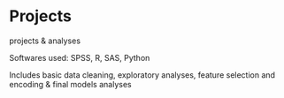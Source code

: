 # Projects
projects & analyses

Softwares used: SPSS, R, SAS, Python

Includes basic data cleaning, exploratory analyses, feature selection and encoding & final models analyses


